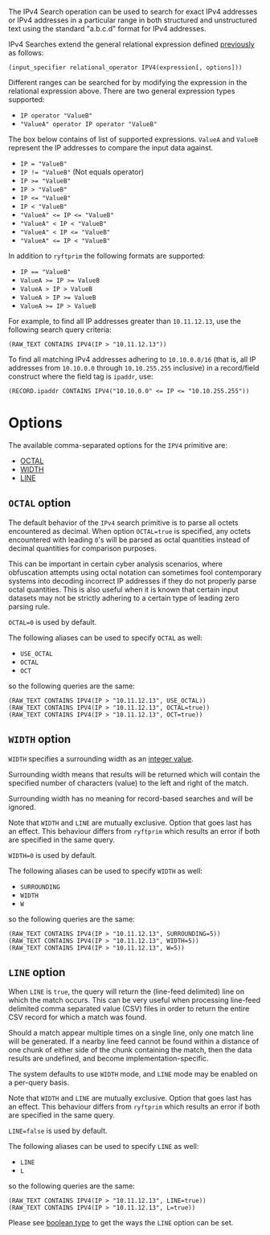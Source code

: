 The IPv4 Search operation can be used to search for exact IPv4 addresses or
IPv4 addresses in a particular range in both structured and unstructured text
using the standard "a.b.c.d" format for IPv4 addresses.

IPv4 Searches extend the general relational expression defined
[previously](./README.md#general-search-syntax) as follows:

```
(input_specifier relational_operator IPV4(expression[, options]))
```

Different ranges can be searched for by modifying the expression in the
relational expression above. There are two general expression types supported:

- `IP operator "ValueB"`
- `"ValueA" operator IP operator "ValueB"`

The box below contains of list of supported expressions.
`ValueA` and `ValueB` represent the IP addresses to compare the input data against.

- `IP = "ValueB"`
- `IP != "ValueB"` (Not equals operator)
- `IP >= "ValueB"`
- `IP > "ValueB"`
- `IP <= "ValueB"`
- `IP < "ValueB"`
- `"ValueA" <= IP <= "ValueB"`
- `"ValueA" < IP < "ValueB"`
- `"ValueA" < IP <= "ValueB"`
- `"ValueA" <= IP < "ValueB"`

In addition to `ryftprim` the following formats are supported:
- `IP == "ValueB"`
- `ValueA >= IP >= ValueB`
- `ValueA > IP > ValueB`
- `ValueA > IP >= ValueB`
- `ValueA >= IP > ValueB`

For example, to find all IP addresses greater than `10.11.12.13`,
use the following search query criteria:

```
(RAW_TEXT CONTAINS IPV4(IP > "10.11.12.13"))
```

To find all matching IPv4 addresses adhering to `10.10.0.0/16` (that is, all
IP addresses from `10.10.0.0` through `10.10.255.255` inclusive) in a
record/field construct where the field tag is `ipaddr`, use:

```
(RECORD.ipaddr CONTAINS IPV4("10.10.0.0" <= IP <= "10.10.255.255"))
```


# Options

The available comma-separated options for the `IPV4` primitive are:

- [OCTAL](#octal-option)
- [WIDTH](#width-option)
- [LINE](#line-option)


## `OCTAL` option

The default behavior of the `IPv4` search primitive is to parse all octets
encountered as decimal. When option `OCTAL=true` is specified, any octets
encountered with leading `0`'s will be parsed as octal quantities instead
of decimal quantities for comparison purposes.

This can be important in certain cyber analysis scenarios, where obfuscation
attempts using octal notation can sometimes fool contemporary systems into
decoding incorrect IP addresses if they do not properly parse octal quantities.
This is also useful when it is known that certain input datasets may not be
strictly adhering to a certain type of leading zero parsing rule.

`OCTAL=0` is used by default.

The following aliases can be used to specify `OCTAL` as well:
- `USE_OCTAL`
- `OCTAL`
- `OCT`

so the following queries are the same:

```
(RAW_TEXT CONTAINS IPV4(IP > "10.11.12.13", USE_OCTAL))
(RAW_TEXT CONTAINS IPV4(IP > "10.11.12.13", OCTAL=true))
(RAW_TEXT CONTAINS IPV4(IP > "10.11.12.13", OCT=true))
```


## `WIDTH` option

`WIDTH` specifies a surrounding width as an [integer value](./README.md#integers).

Surrounding width means that results will be returned which will contain
the specified number of characters (value) to the left and right of the match.

Surrounding width has no meaning for record-based searches and will be ignored.

Note that `WIDTH` and `LINE` are mutually exclusive. Option that goes last
has an effect. This behaviour differs from `ryftprim` which results an error
if both are specified in the same query.

`WIDTH=0` is used by default.

The following aliases can be used to specify `WIDTH` as well:
- `SURROUNDING`
- `WIDTH`
- `W`

so the following queries are the same:

```
(RAW_TEXT CONTAINS IPV4(IP > "10.11.12.13", SURROUNDING=5))
(RAW_TEXT CONTAINS IPV4(IP > "10.11.12.13", WIDTH=5))
(RAW_TEXT CONTAINS IPV4(IP > "10.11.12.13", W=5))
```


## `LINE` option

When `LINE` is `true`, the query will return the (line-feed delimited) line
on which the match occurs. This can be very useful when processing line-feed
delimited comma separated value (CSV) files in order to return the entire
CSV record for which a match was found.

Should a match appear multiple times on a single line, only one match line
will be generated. If a nearby line feed cannot be found within a distance
of one chunk of either side of the chunk containing the match, then the data
results are undefined, and become implementation-specific.

The system defaults to use `WIDTH` mode, and `LINE` mode may be enabled
on a per-query basis.

Note that `WIDTH` and `LINE` are mutually exclusive. Option that goes last
has an effect. This behaviour differs from `ryftprim` which results an error
if both are specified in the same query.

`LINE=false` is used by default.

The following aliases can be used to specify `LINE` as well:
- `LINE`
- `L`

so the following queries are the same:

```
(RAW_TEXT CONTAINS IPV4(IP > "10.11.12.13", LINE=true))
(RAW_TEXT CONTAINS IPV4(IP > "10.11.12.13", L=true))
```

Please see [boolean type](./README.md#booleans) to get the ways
the `LINE` option can be set.
